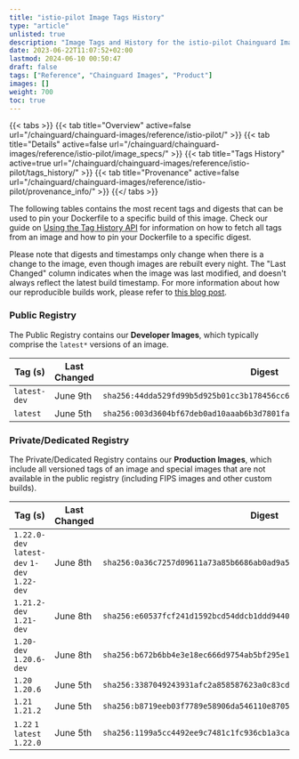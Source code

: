 ```yaml
---
title: "istio-pilot Image Tags History"
type: "article"
unlisted: true
description: "Image Tags and History for the istio-pilot Chainguard Image"
date: 2023-06-22T11:07:52+02:00
lastmod: 2024-06-10 00:50:47
draft: false
tags: ["Reference", "Chainguard Images", "Product"]
images: []
weight: 700
toc: true
---
```


{{< tabs >}}
{{< tab title="Overview" active=false url="/chainguard/chainguard-images/reference/istio-pilot/" >}}
{{< tab title="Details" active=false url="/chainguard/chainguard-images/reference/istio-pilot/image_specs/" >}}
{{< tab title="Tags History" active=true url="/chainguard/chainguard-images/reference/istio-pilot/tags_history/" >}}
{{< tab title="Provenance" active=false url="/chainguard/chainguard-images/reference/istio-pilot/provenance_info/" >}}
{{</ tabs >}}

The following tables contains the most recent tags and digests that can be used to pin your Dockerfile to a specific build of this image. Check our guide on [Using the Tag History API](/chainguard/chainguard-images/using-the-tag-history-api/) for information on how to fetch all tags from an image and how to pin your Dockerfile to a specific digest.

Please note that digests and timestamps only change when there is a change to the image, even though images are rebuilt every night. The "Last Changed" column indicates when the image was last modified, and doesn't always reflect the latest build timestamp. For more information about how our reproducible builds work, please refer to [this blog post](https://www.chainguard.dev/unchained/reproducing-chainguards-reproducible-image-builds).

### Public Registry
The Public Registry contains our **Developer Images**, which typically comprise the `latest*` versions of an image.

| Tag (s)       | Last Changed | Digest                                                                    |
|---------------|--------------|---------------------------------------------------------------------------|
|  `latest-dev` | June 9th     | `sha256:44dda529fd99b5d925b01cc3b178456cc6cfb351ccd103f34e6aeea329133b04` |
|  `latest`     | June 5th     | `sha256:003d3604bf67deb0ad10aaab6b3d7801fa323b11d057b5a30b46baba75a86e05` |


### Private/Dedicated Registry
The Private/Dedicated Registry contains our **Production Images**, which include all versioned tags of an image and special images that are not available in the public registry (including FIPS images and other custom builds).

| Tag (s)                                       | Last Changed | Digest                                                                    |
|-----------------------------------------------|--------------|---------------------------------------------------------------------------|
|  `1.22.0-dev` `latest-dev` `1-dev` `1.22-dev` | June 8th     | `sha256:0a36c7257d09611a73a85b6686ab0ad9a598d2164addff4985ad37fd073cc6e2` |
|  `1.21.2-dev` `1.21-dev`                      | June 8th     | `sha256:e60537fcf241d1592bcd54ddcb1ddd944094e4d92c0d28374bec02283f06ddea` |
|  `1.20-dev` `1.20.6-dev`                      | June 8th     | `sha256:b672b6bb4e3e18ec666d9754ab5bf295e1e0dffabc6798d52c1bd90a4034fed1` |
|  `1.20` `1.20.6`                              | June 5th     | `sha256:3387049243931afc2a858587623a0c83cd6bdce0dcd54ec4c5849bb33a5dafbf` |
|  `1.21` `1.21.2`                              | June 5th     | `sha256:b8719eeb03f7789e58906da546110e87053003e4ad4b744e4d9842ffde3bef81` |
|  `1.22` `1` `latest` `1.22.0`                 | June 5th     | `sha256:1199a5cc4492ee9c7481c1fc936cb1a3caeb4f46c29cfe058f29eee386299705` |

